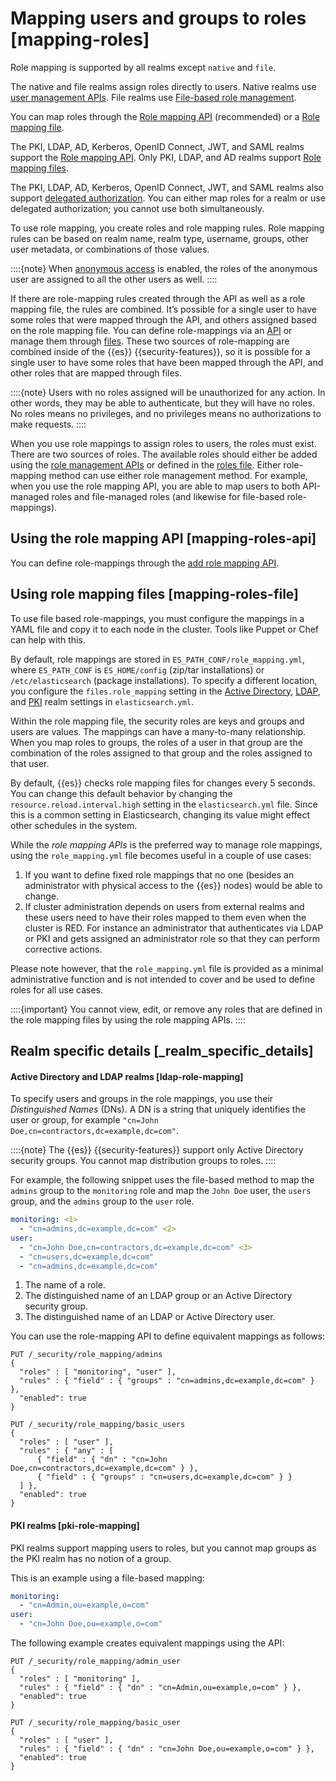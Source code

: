 # Mapping users and groups to roles [mapping-roles]

Role mapping is supported by all realms except `native` and `file`.

The native and file realms assign roles directly to users. Native realms use [user management APIs](../../../deploy-manage/users-roles/cluster-or-deployment-auth/native.md#managing-native-users). File realms use [File-based role management](../../../deploy-manage/users-roles/cluster-or-deployment-auth/defining-roles.md#roles-management-file).

You can map roles through the [Role mapping API](../../../deploy-manage/users-roles/cluster-or-deployment-auth/mapping-users-groups-to-roles.md#mapping-roles-api) (recommended) or a [Role mapping file](../../../deploy-manage/users-roles/cluster-or-deployment-auth/mapping-users-groups-to-roles.md#mapping-roles-file).

The PKI, LDAP, AD, Kerberos, OpenID Connect, JWT, and SAML realms support the [Role mapping API](../../../deploy-manage/users-roles/cluster-or-deployment-auth/mapping-users-groups-to-roles.md#mapping-roles-api). Only PKI, LDAP, and AD realms support [Role mapping files](../../../deploy-manage/users-roles/cluster-or-deployment-auth/mapping-users-groups-to-roles.md#mapping-roles-file).

The PKI, LDAP, AD, Kerberos, OpenID Connect, JWT, and SAML realms also support [delegated authorization](../../../deploy-manage/users-roles/cluster-or-deployment-auth/realm-chains.md#authorization_realms). You can either map roles for a realm or use delegated authorization; you cannot use both simultaneously.

To use role mapping, you create roles and role mapping rules. Role mapping rules can be based on realm name, realm type, username, groups, other user metadata, or combinations of those values.

::::{note} 
When [anonymous access](../../../deploy-manage/users-roles/cluster-or-deployment-auth/anonymous-access.md) is enabled, the roles of the anonymous user are assigned to all the other users as well.
::::


If there are role-mapping rules created through the API as well as a role mapping file, the rules are combined. It’s possible for a single user to have some roles that were mapped through the API, and others assigned based on the role mapping file. You can define role-mappings via an [API](../../../deploy-manage/users-roles/cluster-or-deployment-auth/mapping-users-groups-to-roles.md#mapping-roles-api) or manage them through [files](../../../deploy-manage/users-roles/cluster-or-deployment-auth/mapping-users-groups-to-roles.md#mapping-roles-file). These two sources of role-mapping are combined inside of the {{es}} {{security-features}}, so it is possible for a single user to have some roles that have been mapped through the API, and other roles that are mapped through files.

::::{note} 
Users with no roles assigned will be unauthorized for any action. In other words, they may be able to authenticate, but they will have no roles. No roles means no privileges, and no privileges means no authorizations to make requests.
::::


When you use role mappings to assign roles to users, the roles must exist. There are two sources of roles. The available roles should either be added using the [role management APIs](https://www.elastic.co/docs/api/doc/elasticsearch/group/endpoint-security) or defined in the [roles file](../../../deploy-manage/users-roles/cluster-or-deployment-auth/defining-roles.md#roles-management-file). Either role-mapping method can use either role management method. For example, when you use the role mapping API, you are able to map users to both API-managed roles and file-managed roles (and likewise for file-based role-mappings).

## Using the role mapping API [mapping-roles-api]

You can define role-mappings through the [add role mapping API](https://www.elastic.co/docs/api/doc/elasticsearch/operation/operation-security-put-role-mapping).


## Using role mapping files [mapping-roles-file]

To use file based role-mappings, you must configure the mappings in a YAML file and copy it to each node in the cluster. Tools like Puppet or Chef can help with this.

By default, role mappings are stored in `ES_PATH_CONF/role_mapping.yml`, where `ES_PATH_CONF` is `ES_HOME/config` (zip/tar installations) or `/etc/elasticsearch` (package installations). To specify a different location, you configure the `files.role_mapping` setting in the [Active Directory](asciidocalypse://docs/elasticsearch/docs/reference/elasticsearch/configuration-reference/security-settings.md#ref-ad-settings), [LDAP](https://www.elastic.co/guide/en/elasticsearch/reference/current/security-settings.html#ref-ldap-settings), and [PKI](https://www.elastic.co/guide/en/elasticsearch/reference/current/security-settings.html#ref-pki-settings) realm settings in `elasticsearch.yml`.

Within the role mapping file, the security roles are keys and groups and users are values. The mappings can have a many-to-many relationship. When you map roles to groups, the roles of a user in that group are the combination of the roles assigned to that group and the roles assigned to that user.

By default, {{es}} checks role mapping files for changes every 5 seconds. You can change this default behavior by changing the `resource.reload.interval.high` setting in the `elasticsearch.yml` file. Since this is a common setting in Elasticsearch, changing its value might effect other schedules in the system.

While the *role mapping APIs* is the preferred way to manage role mappings, using the `role_mapping.yml` file becomes useful in a couple of use cases:

1. If you want to define fixed role mappings that no one (besides an administrator with physical access to the {{es}} nodes) would be able to change.
2. If cluster administration depends on users from external realms and these users need to have their roles mapped to them even when the cluster is RED. For instance an administrator that authenticates via LDAP or PKI and gets assigned an administrator role so that they can perform corrective actions.

Please note however, that the `role_mapping.yml` file is provided as a minimal administrative function and is not intended to cover and be used to define roles for all use cases.

::::{important} 
You cannot view, edit, or remove any roles that are defined in the role mapping files by using the role mapping APIs.
::::



## Realm specific details [_realm_specific_details]


#### Active Directory and LDAP realms [ldap-role-mapping] 

To specify users and groups in the role mappings, you use their *Distinguished Names* (DNs). A DN is a string that uniquely identifies the user or group, for example `"cn=John Doe,cn=contractors,dc=example,dc=com"`.

::::{note} 
The {{es}} {{security-features}} support only Active Directory security groups. You cannot map distribution groups to roles.
::::


For example, the following snippet uses the file-based method to map the `admins` group to the `monitoring` role and map the `John Doe` user, the `users` group, and the `admins` group to the `user` role.

```yaml
monitoring: <1>
  - "cn=admins,dc=example,dc=com" <2>
user:
  - "cn=John Doe,cn=contractors,dc=example,dc=com" <3>
  - "cn=users,dc=example,dc=com"
  - "cn=admins,dc=example,dc=com"
```

1. The name of a role.
2. The distinguished name of an LDAP group or an Active Directory security group.
3. The distinguished name of an LDAP or Active Directory user.


You can use the role-mapping API to define equivalent mappings as follows:

```console
PUT /_security/role_mapping/admins
{
  "roles" : [ "monitoring", "user" ],
  "rules" : { "field" : { "groups" : "cn=admins,dc=example,dc=com" } },
  "enabled": true
}
```

```console
PUT /_security/role_mapping/basic_users
{
  "roles" : [ "user" ],
  "rules" : { "any" : [
      { "field" : { "dn" : "cn=John Doe,cn=contractors,dc=example,dc=com" } },
      { "field" : { "groups" : "cn=users,dc=example,dc=com" } }
  ] },
  "enabled": true
}
```


#### PKI realms [pki-role-mapping] 

PKI realms support mapping users to roles, but you cannot map groups as the PKI realm has no notion of a group.

This is an example using a file-based mapping:

```yaml
monitoring:
  - "cn=Admin,ou=example,o=com"
user:
  - "cn=John Doe,ou=example,o=com"
```

The following example creates equivalent mappings using the API:

```console
PUT /_security/role_mapping/admin_user
{
  "roles" : [ "monitoring" ],
  "rules" : { "field" : { "dn" : "cn=Admin,ou=example,o=com" } },
  "enabled": true
}
```

```console
PUT /_security/role_mapping/basic_user
{
  "roles" : [ "user" ],
  "rules" : { "field" : { "dn" : "cn=John Doe,ou=example,o=com" } },
  "enabled": true
}
```


